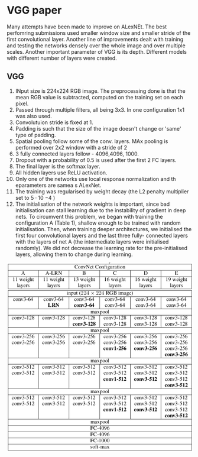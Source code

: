 # VGG paper

Many attempts have been made to improve on ALexNEt. The best perfomring submissions used smaller window size and smaller stride of the first convolutional layer. Another line of improvements dealt with training
and testing the networks densely over the whole image and over multiple scales. Another important parameter of VGG is its depth. Different models with different number of layers were created.

## VGG

 1. INput size is 224x224 RGB image. The preprocessing done is that the mean RGB value is subtracted, computed on the training set on each pixel.
 2. Passed through multiple filters, all being 3x3. In one configuration 1x1 was also used.
 3. Convolutuion stride is fixed at 1.
 4. Padding is such that the size of the image doesn't change or 'same' type of padding.
 5. Spatial pooling follow some of the conv. layers. MAx pooling is performed over 2x2 window with a stride of 2
 6. 3 fully connected layers follow - 4096,4096, 1000.
 7. Dropout with a probability of 0.5 is used after the first 2 FC layers.
 8. The final layer is the softmax layer.
 9. All hidden layers use ReLU activation.
 10. Only one of the networks use local response normalization and th eparameters are samea s ALexNet.
 11. The training was regularised by weight decay (the L2 penalty multiplier set to 5 · 10 −4 )
 12. The initialisation of the network weights is important, since bad initialisation can stall learning due to the instability of gradient in deep nets. To circumvent this problem, we began with training the configuration A (Table 1), shallow enough to be trained with random initialisation. Then, when training deeper architectures, we initialised the first four convolutional layers and the last three fully- connected layers with the layers of net A (the intermediate layers were initialised randomly). We did not decrease the learning rate for the pre-initialised layers, allowing them to change during learning.

 ![VGG networks](/VGG/assets/Screenshot%20from%202022-09-14%2023-49-24.png)
